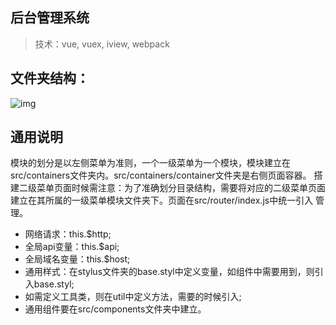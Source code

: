 ## 后台管理系统

> 技术：vue, vuex, iview, webpack

## 文件夹结构：

![img](https://github.com/capslocktao/vue-backage/blob/master/intro.png)

## 通用说明

模块的划分是以左侧菜单为准则，一个一级菜单为一个模块，模块建立在src/containers文件夹内。src/containers/container文件夹是右侧页面容器。
搭建二级菜单页面时候需注意：为了准确划分目录结构，需要将对应的二级菜单页面建立在其所属的一级菜单模块文件夹下。页面在src/router/index.js中统一引入
管理。

- 网络请求：this.$http;
- 全局api变量：this.$api;
- 全局域名变量：this.$host;
- 通用样式：在stylus文件夹的base.styl中定义变量，如组件中需要用到，则引入base.styl;
- 如需定义工具类，则在util中定义方法，需要的时候引入;
- 通用组件要在src/components文件夹中建立。




